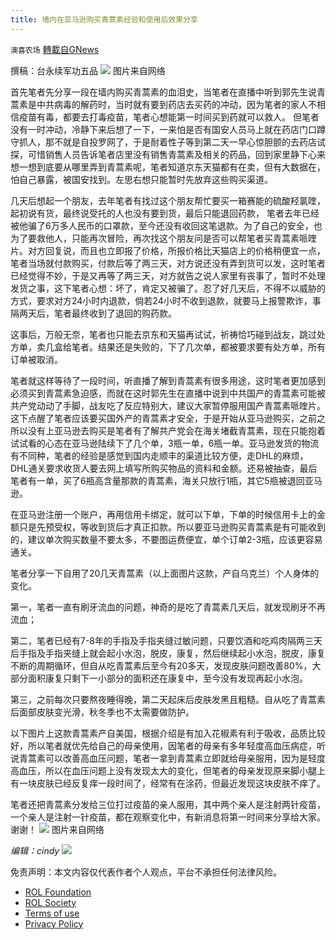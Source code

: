 ```yaml
---
title: 墙内在亚马逊购买青蒿素经验和使用后效果分享
---
```

`澳喜农场` [轉載自GNews](https://gnews.org/zh-hans/1693570/)

撰稿：台永续军功五品
![](https://assets.gnews.org/wp-content/uploads/2021/11/9B0A8A63-0F68-4A85-AC21-4EBD9F2668D4.jpeg)
图片来自网络

首先笔者先分享一段在墙内购买青蒿素的血泪史，当笔者在直播中听到郭先生说青蒿素是中共病毒的解药时，当时就有要到药店去买药的冲动，因为笔者的家人不相信疫苗有毒，都要去打毒疫苗，笔者心想能第一时间买到药就可以救人。 但笔者没有一时冲动，冷静下来后想了一下，一来怕是否有国安人员马上就在药店门口蹲守抓人，那不就是自投罗网了，于是耐着性子等到第二天一早心惊胆颤的去药店试探，可惜销售人员告诉笔者店里没有销售青蒿素及相关的药品，回到家里静下心来想一想到底要从哪里弄到青蒿素呢，笔者知道京东天猫都有在卖，但有大数据在，怕自己暴露，被国安找到。左思右想只能暂时先放弃这些购买渠道。

几天后想起一个朋友，去年笔者有找过这个朋友帮忙要买一箱赛能的硫酸羟氯喹，起初说有货，最终说受托的人也没有要到货，最后只能退回药款， 笔者去年已经被他骗了6万多人民币的口罩款，至今还没有收回这笔退款。为了自己的安全，也为了要救他人，只能再次冒险，再次找这个朋友问是否可以帮笔者买青蒿素哌喹片。对方回复说，而且也立即报了价格，所报价格比天猫店上的价格稍便宜一点，笔者当场就付款购买，付款后等了两三天，对方说还没有弄到货可以发，这时笔者已经觉得不妙，于是又再等了两三天，对方就告之说人家里有丧事了，暂时不处理发货之事，这下笔者心想：坏了，肯定又被骗了。忍了好几天后，不得不以威胁的方式，要求对方24小时内退款，倘若24小时不收到退款，就要马上报警欺诈，事隔两天后，笔者最终收到了退回的购药款。

这事后，万般无奈，笔者也只能去京东和天猫再试试，祈祷恰巧碰到战友，跳过处方单，卖几盒给笔者。结果还是失败的，下了几次单，都被要求要有处方单，所有订单被取消。

笔者就这样等待了一段时间，听直播了解到青蒿素有很多用途，这时笔者更加感到必须买到青蒿素急迫感，而就在这时郭先生在直播中说到中共国产的青蒿素可能被共产党动动了手脚，战友吃了反应特别大，建议大家暂停服用国产青蒿素哌喹片。这下点醒了笔者应该要买国外产的青蒿素才安全，于是开始从亚马逊购买，之前之所以没有上亚马逊去购买是笔者有了解共产党会在海关堵截青蒿素，现在只能抱着试试看的心态在亚马逊陆续下了几个单，3瓶一单，6瓶一单。亚马逊发货的物流有不同种，笔者的经验是感觉到国内走顺丰的渠道比较方便，走DHL的麻烦，DHL通关要求收货人要去网上填写所购买物品的资料和金额。还易被抽查，最后笔者有一单，买了6瓶高含量那款的青蒿素，海关只放行1瓶，其它5瓶被退回亚马逊。

在亚马逊注册一个账户，再用信用卡绑定，就可以下单，下单的时候信用卡上的金额只是先预受权，等收到货后才真正扣款。所以要亚马逊购买青蒿素是有可能收到的，建议单次购买数量不要太多，不要图运费便宜，单个订单2-3瓶，应该更容易通关。

笔者分享一下自用了20几天青蒿素（以上面图片这款，产自乌克兰）个人身体的变化。

第一，笔者一直有刷牙流血的问题，神奇的是吃了青蒿素几天后，就发现刷牙不再流血；

第二，笔者已经有7-8年的手指及手指夹缝过敏问题，只要饮酒和吃鸡肉隔两三天后手指及手指夹缝上就会起小水泡，脱皮，康复，然后继续起小水泡，脱皮，康复不断的周期循环，但自从吃青蒿素后至今有20多天，发现皮肤问题改善80%，大部分面积康复只剩下一小部分的面积还在康复中，至今没有发现再起小水泡。

第三，之前每次只要熬夜睡得晚，第二天起床后皮肤发黑且粗糙。自从吃了青蒿素后面部皮肤变光滑，秋冬季也不太需要做防护。

以下图片上这款青蒿素产自美国，根据介绍是有加入花椒素有利于吸收，品质比较好，所以笔者就优先给自己的母亲使用，因笔者的母亲有多年轻度高血压病症，听说青蒿素可以改善高血压问题，笔者一拿到青蒿素立即就给母亲服用，因为是轻度高血压，所以在血压问题上没有发现太大的变化，但笔者的母亲发现原来脚小腿上有一块皮肤已经反复痒一段时间了，经常有在涂药，但最近发现这块皮肤不痒了。

笔者还把青蒿素分发给三位打过疫苗的亲人服用，其中两个亲人是注射两针疫苗，一个亲人是注射一针疫苗，都在观察变化中，有新消息将第一时间来分享给大家。谢谢！
![](https://assets.gnews.org/wp-content/uploads/2021/11/DDE2CEFA-F655-47C7-9852-A23C50357374.jpeg)
图片来自网络

*编辑：cindy*
![](https://assets.gnews.org/wp-content/uploads/2021/11/澳喜图标2-1-3.jpg)
 

免责声明：本文内容仅代表作者个人观点，平台不承担任何法律风险。

- [ROL Foundation](https://rolfoundation.org/)
- [ROL Society](https://rolsociety.org/)
- [Terms of use](https://gnews.org/terms-of-use-3/)
- [Privacy Policy](https://gnews.org/privacy-policy/)
